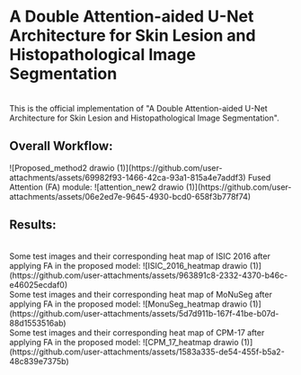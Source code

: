 <h1>A Double Attention-aided U-Net Architecture for Skin Lesion and Histopathological Image Segmentation</h1>
<br>
This is the official implementation of "A Double Attention-aided U-Net Architecture for Skin Lesion and Histopathological Image Segmentation".

<h2>Overall Workflow:</h2>
![Proposed_method2 drawio (1)](https://github.com/user-attachments/assets/69982f93-1466-42ca-93a1-815a4e7addf3)
Fused Attention (FA) module:
![attention_new2 drawio (1)](https://github.com/user-attachments/assets/06e2ed7e-9645-4930-bcd0-658f3b778f74)
<br>
<h2>Results:</h2>
<br>
Some test images and their corresponding heat map of ISIC 2016 after applying FA in the proposed model:
![ISIC_2016_heatmap drawio (1)](https://github.com/user-attachments/assets/963891c8-2332-4370-b46c-e46025ecdaf0)
<br>
Some test images and their corresponding heat map of MoNuSeg after applying FA in the proposed model:
![MonuSeg_heatmap drawio (1)](https://github.com/user-attachments/assets/5d7d911b-167f-41be-b07d-88d1553516ab)
<br>
Some test images and their corresponding heat map of CPM-17 after applying FA in the proposed model:
![CPM_17_heatmap drawio (1)](https://github.com/user-attachments/assets/1583a335-de54-455f-b5a2-48c839e7375b)
